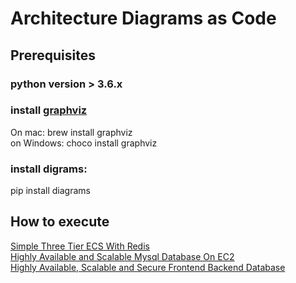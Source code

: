# Architecture Diagrams as Code

##  Prerequisites
###  python version > 3.6.x  
### install [graphviz](https://graphviz.org/)   
On mac: brew install graphviz  
on Windows: choco install graphviz    
### install digrams:  
pip install diagrams  

## How to execute
[Simple Three Tier ECS With Redis](simple-three-tier-ecs-with-redis)  
[Highly Available and Scalable Mysql Database On EC2](highly-available-scalable-mysql-database-on-ec2)  
[Highly Available, Scalable and Secure Frontend Backend Database](highly-available-scalable-secure-frontend-backend-database) 
